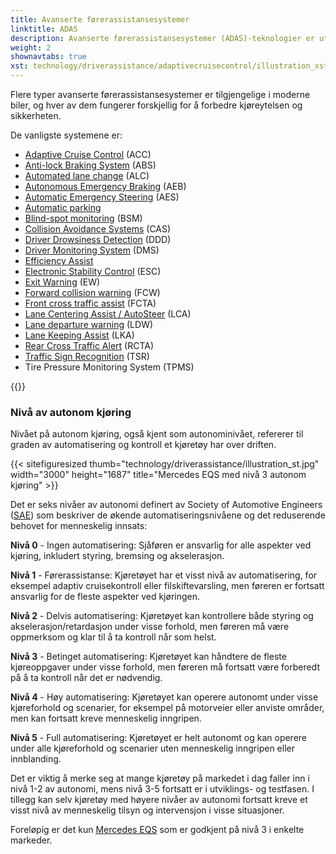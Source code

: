 ```yaml
---
title: Avanserte førerassistansesystemer
linktitle: ADAS
description: Avanserte førerassistansesystemer (ADAS)-teknologier er utviklet for å hjelpe sjåfører med å betjene kjøretøyene sine sikrere og mer effektivt. EVKX.net gir deg detaljer om de forskjellige systemene i elbiler.
weight: 2
shownavtabs: true
xst: technology/driverassistance/adaptivecruisecontrol/illustration_xst.jpg
---
```

<!-- markdownlint-disable MD033 -->
Flere typer avanserte førerassistansesystemer er tilgjengelige i moderne biler, og hver av dem fungerer forskjellig for å forbedre kjøreytelsen og sikkerheten.

De vanligste systemene er:

- [Adaptive Cruise Control](adaptivecruisecontrol/) (ACC)
- [Anti-lock Braking System](antilockbrakingsystem/) (ABS)
- [Automated lane change](automatedlanechange/) (ALC)
- [Autonomous Emergency Braking](automaticemergencybraking/) (AEB)
- [Automatic Emergency Steering](automaticemergencysteering/) (AES)
- [Automatic parking](automaticparking/)
- [Blind-spot monitoring](blindspotmonitoring/) (BSM)
- [Collision Avoidance Systems](collisionavoidancesystems/) (CAS)
- [Driver Drowsiness Detection](driverdrowsinessdetection/) (DDD)
- [Driver Monitoring System](drivermonitoringsystem/) (DMS)
- [Efficiency Assist](efficencyassist/)
- [Electronic Stability Control](electronicstabilitycontrol/) (ESC)
- [Exit Warning](exitwarning/) (EW)
- [Forward collision warning](forwardcollisionwarning/) (FCW)
- [Front cross traffic assist](frontcrosstrafficassist/) (FCTA)
- [Lane Centering Assist / AutoSteer](autosteer/) (LCA)
- [Lane departure warning](lanedeparturewarning/) (LDW)
- [Lane Keeping Assist](lanekeepingassist/) (LKA)
- [Rear Cross Traffic Alert](rearcrosstrafficalert/) (RCTA)
- [Traffic Sign Recognition](trafficsignrecognition/) (TSR)
- Tire Pressure Monitoring System (TPMS)

{{<evkxdisplayaddarticle />}}

### Nivå av autonom kjøring

Nivået på autonom kjøring, også kjent som autonominivået, refererer til graden av automatisering og kontroll et kjøretøy har over driften.

{{< sitefiguresized thumb="technology/driverassistance/illustration_st.jpg" width="3000" height="1687" title="Mercedes EQS med nivå 3 autonom kjøring" >}}

Det er seks nivåer av autonomi definert av Society of Automotive Engineers ([SAE](https://www.sae.org/)) som beskriver de økende automatiseringsnivåene og det reduserende behovet for menneskelig innsats:

**Nivå 0** - Ingen automatisering: Sjåføren er ansvarlig for alle aspekter ved kjøring, inkludert styring, bremsing og akselerasjon.

**Nivå 1** - Førerassistanse: Kjøretøyet har et visst nivå av automatisering, for eksempel adaptiv cruisekontroll eller filskiftevarsling, men føreren er fortsatt ansvarlig for de fleste aspekter ved kjøringen.

**Nivå 2** - Delvis automatisering: Kjøretøyet kan kontrollere både styring og akselerasjon/retardasjon under visse forhold, men føreren må være oppmerksom og klar til å ta kontroll når som helst.

**Nivå 3** - Betinget automatisering: Kjøretøyet kan håndtere de fleste kjøreoppgaver under visse forhold, men føreren må fortsatt være forberedt på å ta kontroll når det er nødvendig.

**Nivå 4** - Høy automatisering: Kjøretøyet kan operere autonomt under visse kjøreforhold og scenarier, for eksempel på motorveier eller anviste områder, men kan fortsatt kreve menneskelig inngripen.

**Nivå 5** - Full automatisering: Kjøretøyet er helt autonomt og kan operere under alle kjøreforhold og scenarier uten menneskelig inngripen eller innblanding.

Det er viktig å merke seg at mange kjøretøy på markedet i dag faller inn i nivå 1-2 av autonomi, mens nivå 3-5 fortsatt er i utviklings- og testfasen. I tillegg kan selv kjøretøy med høyere nivåer av autonomi fortsatt kreve et visst nivå av menneskelig tilsyn og intervensjon i visse situasjoner.

Foreløpig er det kun [Mercedes EQS](../../models/mercedes/eqs/) som er godkjent på nivå 3 i enkelte markeder.
